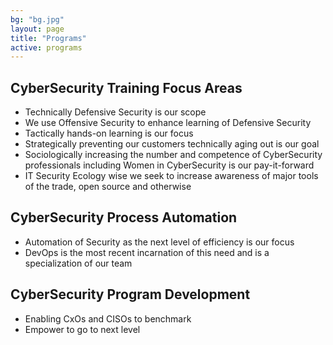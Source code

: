 ```yaml
---
bg: "bg.jpg"
layout: page
title: "Programs"
active: programs
---
```

## CyberSecurity Training Focus Areas
* Technically Defensive Security is our scope
* We use Offensive Security to enhance learning of Defensive Security
* Tactically hands-on learning is our focus
* Strategically preventing our customers technically aging out is our goal
* Sociologically increasing the number and competence of CyberSecurity professionals including Women in CyberSecurity is our pay-it-forward
* IT Security Ecology wise we seek to increase awareness of major tools of the trade, open source and otherwise

## CyberSecurity Process Automation
* Automation of Security as the next level of efficiency is our focus
* DevOps is the most recent incarnation of this need and is a specialization of our team

## CyberSecurity Program Development
* Enabling CxOs and CISOs to benchmark
* Empower to go to next level